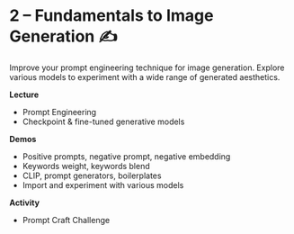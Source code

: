 # 2 – Fundamentals to Image Generation ✍️
Improve your prompt engineering technique for image generation. Explore various models to experiment with a wide range of generated aesthetics.

**Lecture**

- Prompt Engineering
- Checkpoint & fine-tuned generative models

**Demos**

- Positive prompts, negative prompt, negative embedding
- Keywords weight, keywords blend
- CLIP, prompt generators, boilerplates
- Import and experiment with various models


**Activity**

- Prompt Craft Challenge
